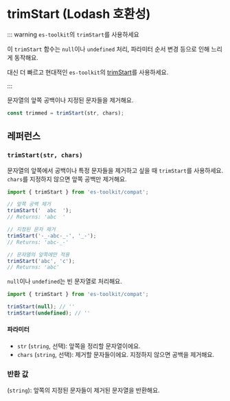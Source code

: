 # trimStart (Lodash 호환성)

::: warning `es-toolkit`의 `trimStart`를 사용하세요

이 `trimStart` 함수는 `null`이나 `undefined` 처리, 파라미터 순서 변경 등으로 인해 느리게 동작해요.

대신 더 빠르고 현대적인 `es-toolkit`의 [trimStart](../../string/trimStart.md)를 사용하세요.

:::

문자열의 앞쪽 공백이나 지정된 문자들을 제거해요.

```typescript
const trimmed = trimStart(str, chars);
```

## 레퍼런스

### `trimStart(str, chars)`

문자열의 앞쪽에서 공백이나 특정 문자들을 제거하고 싶을 때 `trimStart`를 사용하세요. `chars`를 지정하지 않으면 앞쪽 공백만 제거해요.

```typescript
import { trimStart } from 'es-toolkit/compat';

// 앞쪽 공백 제거
trimStart('  abc  ');
// Returns: 'abc  '

// 지정된 문자 제거
trimStart('-_-abc-_-', '_-');
// Returns: 'abc-_-'

// 문자열의 앞쪽에만 적용
trimStart('abc', 'c');
// Returns: 'abc'
```

`null`이나 `undefined`는 빈 문자열로 처리해요.

```typescript
import { trimStart } from 'es-toolkit/compat';

trimStart(null); // ''
trimStart(undefined); // ''
```

#### 파라미터

- `str` (`string`, 선택): 앞쪽을 정리할 문자열이에요.
- `chars` (`string`, 선택): 제거할 문자들이에요. 지정하지 않으면 공백을 제거해요.

### 반환 값

(`string`): 앞쪽의 지정된 문자들이 제거된 문자열을 반환해요.
